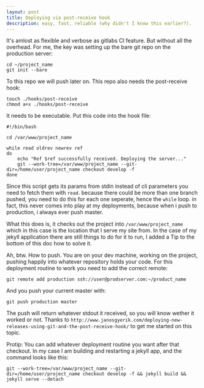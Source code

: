 ```yaml
---
layout: post
title: Deploying via post-receive hook
description: easy, fast, reliable (why didn't I know this earlier?).
---
```

It's amlost as flexible and verbose as gitlabs CI feature. But without all the overhead.
For me, the key was setting up the bare git repo on the production server:
```
cd ~/project_name
git init --bare
```
To this repo we will push later on. This repo also needs the post-receive hook:
```
touch ./hooks/post-receive
chmod a+x ./hooks/post-receive
```
It needs to be executable. Put this code into the hook file:
```
#!/bin/bash

cd /var/www/project_name

while read oldrev newrev ref
do
	echo "Ref $ref successfully received. Deploying the server..."
	git --work-tree=/var/www/project_name --git-dir=/home/user/project_name checkout develop -f
done
```
Since this script gets its params from stdin instead of cli parameters you need to fetch them with `read`. because there could be more than one branch pushed, you need to do this for each one seperate, hence the `while` loop. in fact, this never comes into play at my deployments, because when i push to production, i always ever push master.

What this does is, it checks out the project into `/var/www/project_name` which in this case is the location that I serve my site from. In the case of my jekyll application there are still things to do for it to run, I added a Tip to the bottom of this doc how to solve it.

Ah, btw. How to push.
You are on your dev machine, working on the project, pushing happily into whatever repository holds your code. For this deployment routine to work you need to add the correct remote:
```
git remote add production ssh://user@prodserver.com:~/product_name
```
And you push your current master with:
```
git push production master
```
The push will return whatever stdout it received, so you will know wether it worked or not.
Thanks to `http://www.janosgyerik.com/deploying-new-releases-using-git-and-the-post-receive-hook/` to get me started on this topic.

Protip:
You can add whatever deployment routine you want after that checkout. In my case I am building and restarting a jekyll app, and the command looks like this:
```
git --work-tree=/var/www/project_name --git-dir=/home/user/project_name checkout develop -f && jekyll build && jekyll serve --detach
```

